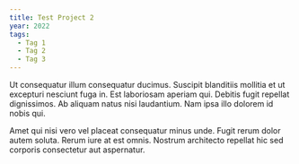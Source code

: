 ```yaml
---
title: Test Project 2
year: 2022
tags: 
  - Tag 1
  - Tag 2
  - Tag 3
---
```

Ut consequatur illum consequatur ducimus. Suscipit blanditiis mollitia et ut excepturi nesciunt fuga in. Est laboriosam aperiam qui. Debitis fugit repellat dignissimos. Ab aliquam natus nisi laudantium. Nam ipsa illo dolorem id nobis qui.

Amet qui nisi vero vel placeat consequatur minus unde. Fugit rerum dolor autem soluta. Rerum iure at est omnis. Nostrum architecto repellat hic sed corporis consectetur aut aspernatur.
